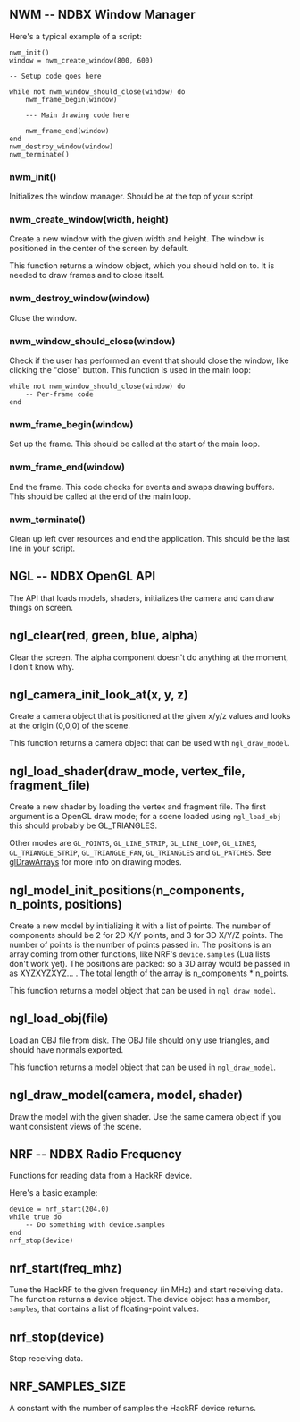 ## NWM -- NDBX Window Manager

Here's a typical example of a script:

    nwm_init()
    window = nwm_create_window(800, 600)

    -- Setup code goes here

    while not nwm_window_should_close(window) do
        nwm_frame_begin(window)

        --- Main drawing code here

        nwm_frame_end(window)
    end
    nwm_destroy_window(window)
    nwm_terminate()


### nwm_init()
Initializes the window manager. Should be at the top of your script.

### nwm_create_window(width, height)
Create a new window with the given width and height. The window is positioned in the center of the screen by default.

This function returns a window object, which you should hold on to. It is needed to draw frames and to close itself.

### nwm_destroy_window(window)
Close the window.

### nwm_window_should_close(window)
Check if the user has performed an event that should close the window, like clicking the "close" button.
This function is used in the main loop:

    while not nwm_window_should_close(window) do
        -- Per-frame code
    end

### nwm_frame_begin(window)
Set up the frame. This should be called at the start of the main loop.

### nwm_frame_end(window)
End the frame. This code checks for events and swaps drawing buffers. This should be called at the end of the main loop.

### nwm_terminate()
Clean up left over resources and end the application. This should be the last line in your script.

## NGL -- NDBX OpenGL API
The API that loads models, shaders, initializes the camera and can draw things on screen.

## ngl_clear(red, green, blue, alpha)
Clear the screen. The alpha component doesn't do anything at the moment, I don't know why.

## ngl_camera_init_look_at(x, y, z)
Create a camera object that is positioned at the given x/y/z values and looks at
the origin (0,0,0) of the scene.

This function returns a camera object that can be used with `ngl_draw_model`.

## ngl_load_shader(draw_mode, vertex_file, fragment_file)
Create a new shader by loading the vertex and fragment file. The first argument is a OpenGL draw mode;
for a scene loaded using `ngl_load_obj` this should probably be GL_TRIANGLES.

Other modes are `GL_POINTS`, `GL_LINE_STRIP`, `GL_LINE_LOOP`, `GL_LINES`, `GL_TRIANGLE_STRIP`, `GL_TRIANGLE_FAN`, `GL_TRIANGLES` and `GL_PATCHES`. See [glDrawArrays](https://www.opengl.org/sdk/docs/man3/xhtml/glDrawArrays.xml) for more info on drawing modes.

## ngl_model_init_positions(n_components, n_points, positions)
Create a new model by initializing it with a list of points. The number of components should be 2 for 2D X/Y points, and 3 for 3D X/Y/Z points. The number of points is the number of points passed in. The positions is an array coming from other functions, like NRF's `device.samples` (Lua lists don't work yet). The positions are packed: so a 3D array would be passed in as XYZXYZXYZ... . The total length of the array is n_components * n_points.

This function returns a model object that can be used in `ngl_draw_model`.

## ngl_load_obj(file)
Load an OBJ file from disk. The OBJ file should only use triangles, and should have normals exported.

This function returns a model object that can be used in `ngl_draw_model`.

## ngl_draw_model(camera, model, shader)
Draw the model with the given shader. Use the same camera object if you want consistent views of the scene.

## NRF -- NDBX Radio Frequency
Functions for reading data from a HackRF device.

Here's a basic example:

    device = nrf_start(204.0)
    while true do
        -- Do something with device.samples
    end
    nrf_stop(device)

## nrf_start(freq_mhz)
Tune the HackRF to the given frequency (in MHz) and start receiving data. The function returns a device object. The device object has a member, `samples`, that contains a list of floating-point values.

## nrf_stop(device)
Stop receiving data.

## NRF_SAMPLES_SIZE
A constant with the number of samples the HackRF device returns.
